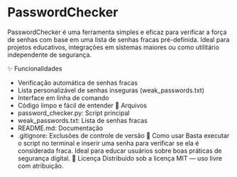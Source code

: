 # PasswordChecker
PasswordChecker é uma ferramenta simples e eficaz para verificar a força de senhas com base em uma lista de senhas fracas pré-definida. Ideal para projetos educativos, integrações em sistemas maiores ou como utilitário independente de segurança.

✨ Funcionalidades
- Verificação automática de senhas fracas
- Lista personalizável de senhas inseguras (weak_passwords.txt)
- Interface em linha de comando
- Código limpo e fácil de entender
📁 Arquivos
- password_checker.py: Script principal
- weak_passwords.txt: Lista de senhas fracas
- README.md: Documentação
- .gitignore: Exclusões de controle de versão
🔧 Como usar
Basta executar o script no terminal e inserir uma senha para verificar se ela é considerada fraca. Ideal para educar usuários sobre boas práticas de segurança digital.
📜 Licença
Distribuído sob a licença MIT — uso livre com atribuição.
